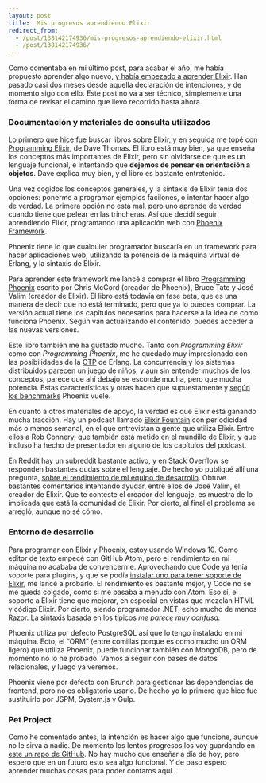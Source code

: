 ```yaml
---
layout: post
title:  Mis progresos aprendiendo Elixir
redirect_from:
  - /post/138142174936/mis-progresos-aprendiendo-elixir.html
  - /post/138142174936/
---
```


<p>Como comentaba en mi último post, para acabar el año, me había propuesto aprender algo nuevo, <a href="https://www.charlascylon.com/post/134644391731/aprendiendo-elixir-o-intent%C3%A1ndolo">y había empezado a aprender Elixir</a>. Han pasado casi dos meses desde aquella declaración de intenciones, y de momento sigo con ello. Este post no va a ser técnico, simplemente una forma de revisar el camino que llevo recorrido hasta ahora.</p>

<h3>Documentación y materiales de consulta utilizados</h3>

<p>Lo primero que hice fue buscar libros sobre Elixir, y en seguida me topé con <a href="https://pragprog.com/book/elixir/programming-elixir">Programming Elixir</a>, de Dave Thomas. El libro está muy bien, ya que enseña los conceptos más importantes de Elixir, pero sin olvidarse de que es un lenguaje funcional, e intentando que <strong>dejemos de pensar en orientación a objetos</strong>. Dave explica muy bien, y el libro es bastante entretenido.</p>

<p>Una vez cogidos los conceptos generales, y la sintaxis de Elixir tenía dos opciones: ponerme a programar ejemplos facilones, o intentar hacer algo de verdad. La primera opción no está mal, pero uno aprende de verdad cuando tiene que pelear en las trincheras. Así que decidí seguir aprendiendo Elixir, programando una aplicación web con <a href="http://www.phoenixframework.org/">Phoenix Framework</a>.</p>

<p>Phoenix tiene lo que cualquier programador buscaría en un framework para hacer aplicaciones web, utilizando la potencia de la máquina virtual de Erlang, y la sintaxis de Elixir.</p>

<p>Para aprender este framework me lancé a comprar el libro <a href="https://pragprog.com/book/phoenix/programming-phoenix">Programming Phoenix</a> escrito por Chris McCord (creador de Phoenix), Bruce Tate y José Valim (creador de Elixir). El libro está todavía en fase beta, que es una manera de decir que no está terminado, pero que ya lo puedes comprar. La versión actual tiene los capítulos necesarios para hacerse a la idea de como funciona Phoenix. Según van actualizando el contenido, puedes acceder a las nuevas versiones.</p>

<p>Este libro también me ha gustado mucho. Tanto con <em>Programming Elixir</em> como con <em>Programming Phoenix</em>, me he quedado muy impresionado con las posibilidades de la <a href="http://learnyousomeerlang.com/what-is-otp">OTP</a> de Erlang. La concurrencia y los sistemas distribuidos parecen un juego de niños, y aun sin entender muchos de los conceptos, parece que ahí debajo se esconde mucha, pero que mucha potencia. Estas características y otras hacen que supuestamente y <a href="https://gist.github.com/omnibs/e5e72b31e6bd25caf39a">según los benchmarks</a> Phoenix vuele.</p>

<p>En cuanto a otros materiales de apoyo, la verdad es que Elixir está ganando mucha tracción. Hay un podcast llamado <a href="https://soundcloud.com/elixirfountain">Elixir Fountain</a> con periodicidad más o menos semanal, en el que entrevistan a gente que utiliza Elixir. Entre ellos a Rob Connery, que también está metido en el mundillo de Elixir, y que incluso ha hecho de presentador en alguno de los capítulos del podcast.</p>

<p>En Reddit hay un subreddit bastante activo, y en Stack Overflow se responden bastantes dudas sobre el lenguaje. De hecho yo publiqué allí una pregunta, <a href="http://stackoverflow.com/questions/34761709/phoenix-framework-with-code-reloading-enabled-is-pretty-slow-on-windows">sobre el rendimiento de mi equipo de desarrollo</a>. Obtuve bastantes comentarios intentando ayudar, entre ellos de José Valim, el creador de Elixir. Que te conteste el creador del lenguaje, es muestra de lo implicada que está la comunidad de Elixir. Por cierto, al final el problema se arregló, aunque no sé cómo.</p>

<h3>Entorno de desarrollo</h3>

<p>Para programar con Elixir y Phoenix, estoy usando Windows 10. Como editor de texto empecé con GitHub Atom, pero el rendimiento en mi máquina no acababa de convencerme. Aprovechando que Code ya tenía soporte para plugins, y que se podía <a href="https://marketplace.visualstudio.com/items/mjmcloug.vscode-elixir">instalar uno para tener soporte de Elixir</a>, me lancé a probarlo. El rendimiento es bastante mejor, y Code no se me queda colgado, como si me pasaba a menudo con Atom. Eso sí, el soporte a Elixir tiene que mejorar, en especial en vistas que mezclan HTML y código Elixir. Por cierto, siendo programador .NET, echo mucho de menos Razor. La sintaxis basada en los típicos <em> me parece muy confusa.</em></p>

<p>Phoenix utiliza por defecto PostgreSQL así que lo tengo instalado en mi máquina. Ecto, el &ldquo;ORM&rdquo; (entre comillas porque es como mucho un ORM ligero) que utiliza Phoenix, puede funcionar también con MongoDB, pero de momento no lo he probado. Vamos a seguir con bases de datos relacionales, y luego ya veremos.</p>

<p>Phoenix viene por defecto con Brunch para gestionar las dependencias de frontend, pero no es obligatorio usarlo. De hecho yo lo primero que hice fue sustituirlo por JSPM, System.js y Gulp.</p>

<h3>Pet Project</h3>

<p>Como he comentado antes, la intención es hacer algo que funcione, aunque no le sirva a nadie. De momento los lentos progresos los voy guardando en <a href="https://github.com/rubenfa/schoolmaster">este un repo de GitHub</a>. No hay mucho que enseñar a día de hoy, pero espero que en un futuro esto sea algo funcional. Y de paso espero aprender muchas cosas para poder contaros aquí.</p>
